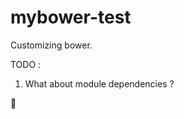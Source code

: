 # mybower-test

Customizing bower.

TODO : 
1) What about module dependencies ?

:musical_keyboard:
